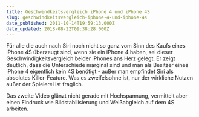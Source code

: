 ```yaml
---
title: Geschwindkeitsvergleich iPhone 4 und iPhone 4S
slug: geschwindkeitsvergleich-iphone-4-und-iphone-4s
date_published: 2011-10-14T19:59:13.000Z
date_updated: 2018-08-22T09:38:28.000Z
---
```


Für alle die auch nach Siri noch nicht so ganz vom Sinn des Kaufs eines iPhone 4S überzeugt sind, wenn sie ein iPhone 4 haben, sei dieser Geschwindigkeitsvergleich beider iPhones ans Herz gelegt. Er zeigt deutlich, dass die Unterschiede marginal sind und man als Besitzer eines iPhone 4 eigentlich kein 4S benötigt - außer man empfindet Siri als absolutes Killer-Feature. Was es zweifelsohne ist, nur der wirkliche Nutzen außer der Spielerei ist fraglich.

Das zweite Video glänzt nicht gerade mit Hochspannung, vermittelt aber einen Eindruck wie Bildstabilisierung und Weißabgleich auf dem 4S arbeiten.
